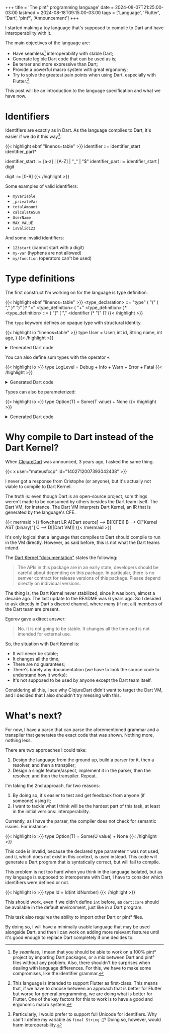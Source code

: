 +++
title = 'The pint° programming language'
date = 2024-08-07T21:25:00-03:00
lastmod = 2024-08-18T09:15:00-03:00
tags = ['Language', 'Flutter', 'Dart', 'pint°', 'Announcement']
+++

I started making a toy language that's supposed to compile to Dart and have
interoperability with it.

The main objectives of the language are:

- Have seamless[^1] interoperability with stable Dart;
- Generate legible Dart code that can be used as is;
- Be terser and more expressive than Dart;
- Provide a powerful macro system with great ergonomy;
- Try to solve the greatest pain points when using Dart, especially with
  Flutter.[^2]

This post will be an introduction to the language specification and what we
have now.

[^1]: By _seamless_, I mean that you should be able to work on a 100% pint°
      project by importing Dart packages, or a mix between Dart and pint°
	  files without any problem. Also, there shouldn't be surprises when
	  dealing with language differences. For this, we have to make some
	  compromises, like the identifier grammar.

[^2]: This language is intended to support Flutter as first-class. This means
      that, if we have to choose between an approach that is better for Flutter
	  but worse for general programming, we are doing what is better for
	  Flutter. One of the key factors for this to work is to have a good and
	  ergonomic macro system.

# Identifiers

Identifiers are exactly as in Dart. As the language compiles to Dart, it's
easier if we do it this way[^3].

[^3]: Particularly, I would prefer to support full Unicode for identifiers.
Why can't I define my variable as `final String 🔑`? Doing so, however, would
harm interoperability.

{{< highlight ebnf "linenos=table" >}}
identifier ::= identifier_start identifier_part*

identifier_start ::= [a-z] | [A-Z] | "_" | "$"
identifier_part ::= identifier_start  | digit

digit ::= [0-9]
{{< /highlight >}}

Some examples of valid identifiers:

- `myVariable`
- `_privateVar`
- `totalAmount`
- `calculateSum`
- `UserName`
- `MAX_VALUE`
- `isValid123`

And some invalid identifiers:

- `123start` (cannot start with a digit)
- `my-var` (hyphens are not allowed)
- `my/function` (operators can't be used)

# Type definitions

The first construct I'm working on for the language is type definition.

{{< highlight ebnf "linenos=table" >}}
<type_declaration> ::= "type" <identifier> ( "(" <identifier> ( "," <identifier> )* ")" )? "=" <type_definition> ( "+" <type_definition> )*
<type_definition> ::= <identifier> ( "(" <identifier> <identifier> ( "," <identifier> <identifier )* ")" )?
{{< /highlight >}}

The `type` keyword defines an opaque type with structural identity.

{{< highlight io "linenos=table" >}}
type User = User(
  int id,
  String name,
  int age,
)
{{< /highlight >}}

<details>
<summary>Generated Dart code</summary>

{{< highlight dart "linenos=table" >}}
final class User {
  const User({
    required this.id,
    required this.name,
    required this.age,
  });

  final int id;
  final String name;
  final int age;

  @override
  bool operator ==(Object other) {
    if (identical(this, other)) return true;

    return other is User &&
        other.id == id &&
        other.name == name &&
        other.age == age;
  }

  @override
  int get hashCode => Object.hash(id, name, age);
}
{{< /highlight >}}
</details>

You can also define sum types with the operator `+`:

{{< highlight io >}}
type LogLevel = Debug + Info + Warn + Error + Fatal
{{< /highlight >}}

<details>
<summary>Generated Dart code</summary>

{{< highlight dart "linenos=table" >}}
sealed class LogLevel {}

final class Debug implements LogLevel {
  const Debug();

  @override
  bool operator ==(Object other) => other is Debug;

  @override
  int get hashCode => runtimeType.hashCode;
}

final class Info implements LogLevel {
  const Info();

  @override
  bool operator ==(Object other) => other is Info;

  @override
  int get hashCode => runtimeType.hashCode;
}

final class Warn implements LogLevel {
  const Warn();

  @override
  bool operator ==(Object other) => other is Warn;

  @override
  int get hashCode => runtimeType.hashCode;
}

final class Error implements LogLevel {
  const Error();

  @override
  bool operator ==(Object other) => other is Error;

  @override
  int get hashCode => runtimeType.hashCode;
}

final class Fatal implements LogLevel {
  const Fatal();

  @override
  bool operator ==(Object other) => other is Fatal;

  @override
  int get hashCode => runtimeType.hashCode;
}
{{< /highlight >}}
</details>

Types can also be parameterized:

{{< highlight io >}}
type Option(T) = Some(T value) + None
{{< /highlight >}}

<details>
<summary>Generated Dart code</summary>

{{< highlight dart "linenos=table" >}}
sealed class Option<T> {}

final class Some<T> implements Option<T> {
  const Some({
    required this.value,
  });

  final T value;

  @override
  bool operator ==(Object other) {
    if (identical(this, other)) return true;

    return other is Some &&
        other.value == value;
  }

  @override
  int get hashCode => value.hashCode;
}

final class None implements Option<Never> {
  const None();

  @override
  bool operator ==(Object other) => other is None;

  @override
  int get hashCode => runtimeType.hashCode;
}
{{< /highlight >}}
</details>

# Why compile to Dart instead of the Dart Kernel?

When [ClojureDart](https://github.com/Tensegritics/ClojureDart) was announced, 3
years ago, I asked the same thing.

{{< x user="mateusfccp" id="1402712007393042438" >}}

I never got a response from Cristophe (or anyone), but it's actually not viable
to compile to Dart Kernel.

The truth is: even though Dart is an open-source project, som things weren't
made to be consumed by others besides the Dart team itself. The Dart VM, for
instance. The Dart VM interprets Dart Kernel, an IR that is generated by the
language's CFE.

{{< mermaid >}}
flowchart LR
    A[Dart source] --> B[[CFE]]
    B --> C["Kernel AST (binary)"]
    C --> D[[Dart VM]]
{{< /mermaid >}}

It's only logical that a language that compiles to Dart should compile to run
in the VM directly. However, as said before, this is not what the Dart teams
intend.

The [Dart Kernel "documentation"](https://github.com/dart-lang/sdk/blob/f83c6d5e999eed7318ab4e39c6e58b6062ba7ddd/pkg/kernel/README.md)
states the following:

> The APIs in this package are in an early state; developers should be careful
> about depending on this package. In particular, there is no semver contract
> for release versions of this package. Please depend directly on individual
> versions.

The thing is, the Dart Kernel never stabilized, since it was born, almost a
decade ago. The last update to the README was 6 years ago. So I decided to ask
directly in Dart's discord channel, where many (if not all) members of the Dart
team are present.

Egorov gave a direct answer:

> No. It is not going to be stable. It changes all the time and is not intended
> for external use.

So, the situation with Dart Kernel is:

- It will never be stable;
- It changes all the time;
- There are no guarantees;
- There's barely any documentation (we have to look the source code to
  understand how it works);
- It's not supposed to be used by anyone except the Dart team itself.

Considering all this, I see why ClojureDart didn't want to target the Dart VM,
and I decided that I also shouldn't try messing with this.

# What's next?

For now, I have a parse that can parse the aforementioned grammar and a
transpiler that generates the exact code that was shown. Nothing more,
nothing less.

There are two approaches I could take:

1. Design the language from the ground up, build a parser for it, then a
   resolver, and then a transpiler;
2. Design a single feature/aspect, implement it in the parser, then the
   resolver, and then the transpiler. Repeat.

I'm taking the 2nd approach, for two reasons:

1. By doing so, it's easier to test and get feedback from anyone (if someone)
   using it;
2. I want to tackle what I think will be the hardest part of this task, at least
   in the initial versions: interoperability.

Currently, as I have the parser, the compiler does not check for semantic
issues. For instance:

{{< highlight io >}}
type Option(T) = Some(U value) + None
{{< /highlight >}}


This code is invalid, because the declared type parameter `T` was not used,
and `U`, which does not exist in this context, is used instead. This code will
generate a Dart program that is syntatically correct, but will fail to compile.

This problem is not too hard when you think in the language isolated, but as my
language is supposed to interoperate with Dart, I have to consider which
identifiers were defined or not.

{{< highlight io >}}
type Id = Id(int idNumber)
{{< /highlight >}}

This should work, even if we didn't define `int` before, as `dart:core` should
be available in the default environment, just like in a Dart program.

This task also requires the ability to import other Dart or pint° files.

By doing so, I will have a minimally usable language that may be used alongside
Dart, and then I can work on adding more relevant features until it's good
enough to replace Dart completely if one decides to.
